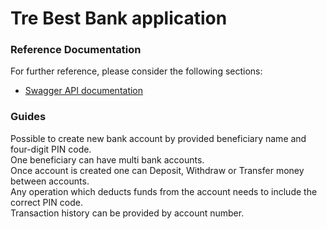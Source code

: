 # Tre Best Bank application

### Reference Documentation
For further reference, please consider the following sections:

* [Swagger API documentation](http://localhost:12000/swagger-ui/index.html)

### Guides
Possible to create new bank account by provided beneficiary name and four-digit PIN code.\
One beneficiary can have multi bank accounts.\
Once account is created one can Deposit, Withdraw or Transfer money between accounts.\
Any operation which deducts funds from the account needs to include the correct PIN
code.\
Transaction history can be provided by account number.